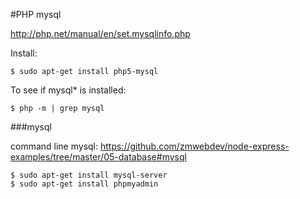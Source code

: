 #PHP mysql

http://php.net/manual/en/set.mysqlinfo.php

Install:
```
$ sudo apt-get install php5-mysql
```
To see if mysql* is installed:
```
$ php -m | grep mysql
```

###mysql

command line mysql: https://github.com/zmwebdev/node-express-examples/tree/master/05-database#mysql

```
$ sudo apt-get install mysql-server
$ sudo apt-get install phpmyadmin
```
